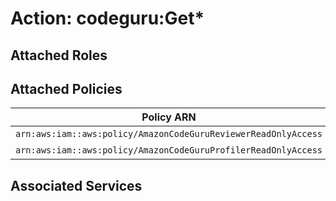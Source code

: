 # Action: codeguru:Get*

## Attached Roles

## Attached Policies

| Policy ARN | Policy Name |
|------------|-------------|
| `arn:aws:iam::aws:policy/AmazonCodeGuruReviewerReadOnlyAccess` | [AmazonCodeGuruReviewerReadOnlyAccess](../policies.md#amazoncodegurureviewerreadonlyaccess) |
| `arn:aws:iam::aws:policy/AmazonCodeGuruProfilerReadOnlyAccess` | [AmazonCodeGuruProfilerReadOnlyAccess](../policies.md#amazoncodeguruprofilerreadonlyaccess) |

## Associated Services

